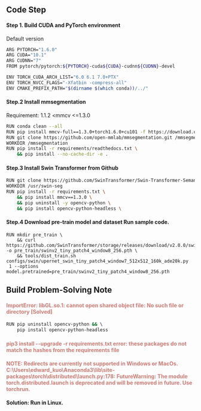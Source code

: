 ## Code Step
#### Step 1. Build CUDA and PyTorch environment 
Default version
```bash
ARG PYTORCH="1.6.0"
ARG CUDA="10.1"
ARG CUDNN="7"
FROM pytorch/pytorch:${PYTORCH}-cuda${CUDA}-cudnn${CUDNN}-devel  

ENV TORCH_CUDA_ARCH_LIST="6.0 6.1 7.0+PTX"
ENV TORCH_NVCC_FLAGS="-Xfatbin -compress-all"
ENV CMAKE_PREFIX_PATH="$(dirname $(which conda))/../"
```
#### Step.2 Install mmsegmentation
Requirement: 
1.1.2 <mmcv <=1.3.0
```bash
RUN conda clean --all
RUN pip install mmcv-full==1.3.0+torch1.6.0+cu101 -f https://download.openmmlab.com/mmcv/dist/index.html
RUN git clone https://github.com/open-mmlab/mmsegmentation.git /mmsegmentation
WORKDIR /mmsegmentation
RUN pip install -r requirements/readthedocs.txt \
	&& pip install --no-cache-dir -e .
```
#### Step.3 Install Swin Transformer from Github
```bash
RUN git clone https://github.com/SwinTransformer/Swin-Transformer-Semantic-Segmentation.git /usr/swin-seg
WORKDIR /usr/swin-seg
RUN pip install -r requirements.txt \
	&& pip install mmcv==1.3.0 \
	&& pip uninstall -y opencv-python \
	&& pip install opencv-python-headless \
```
#### Step.4 Download pre-train model and dataset Run sample code.
```shell
RUN mkdir pre_train \
	&& curl https://github.com/SwinTransformer/storage/releases/download/v2.0.0/swinv2_tiny_patch4_window8_256.pth -o pre_train/swinv2_tiny_patch4_window8_256.pth \
	&& tools/dist_train.sh configs/swin/upernet_swin_tiny_patch4_window7_512x512_160k_ade20k.py  1 --options model.pretrained=pre_train/swinv2_tiny_patch4_window8_256.pth
```

## Build Problem-Solving Note
#### <span style="color:#CF7A73; font-weight:bold" id="name"> ImportError: libGL.so.1: cannot open shared object file: No such file or directory [Solved]</span>
```bash
RUN pip uninstall opencv-python && \ 
	pip install opencv-python-headless
```
#### <span style="color:#CF7A73; font-weight:bold">pip3 install --upgrade -r requirements.txt error: these packages do not match the hashes from the requirements file</span> 
#### <span style="color:#CF7A73; font-weight:bold" id="name">NOTE: Redirects are currently not supported in Windows or MacOs. <br/>C:\Users\edward_kuo\Anaconda3\lib\site-packages\torch\distributed\launch.py:178: FutureWarning: The module torch.distributed.launch is deprecated and will be removed in future. Use torchrun. </span>
**Solution: Run in Linux.**
